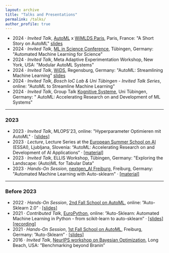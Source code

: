 ```yaml
---
layout: archive
title: "Talks and Presentations"
permalink: /talks/
author_profile: true
---
```


  * 2024 · *Invited Talk*, [AutoML](https://2024.automl.cc/) x [WiMLDS Paris](hhttps://wimlds-paris.medium.com/), Paris, France: "A Short Story on AutoML" [slides](https://www.automl.org/wp-content/uploads/2024/10/2024_WiMLDSXAutoML_Paris_Eggensperger.pdf)
  * 2024 · *Invited Talk*, [ML in Science Conference](https://uni-tuebingen.de/en/research/core-research/cluster-of-excellence-machine-learning/events/events/#c2021889/), Tübingen, Germany: "Automated Machine Learning for Science"
  * 2024 · *Invited Talk*, Meta Adaptive Experimentation Workshop, New York, USA: "Modular AutoML Systems"
  * 2024 · *Invited Talk*, [WiDS](https://www.wids-regensburg.de/), Regensburg, Germany: "AutoML: Streamlining Machine Learning" [slides](https://www.wids-regensburg.de/wp-content/uploads/2024/06/WiDS_Regensburg_slides_2024.zip)
  * 2024 · *Invited Talk*, *Bosch IoC Lab & Uni Tübingen - Invited Talk Series*, online: "AutoML to Streamline Machine Learning"
  * 2024 · *Invited Talk*, Group Talk [Kognitive Systeme](https://uni-tuebingen.de/en/fakultaeten/mathematisch-naturwissenschaftliche-fakultaet/fachbereiche/informatik/lehrstuehle/kognitive-systeme/), Uni Tübingen, Germany: " AutoML: Accelerating Research on and Development of ML Systems"

---
### 2023

  * 2023 · *Invited Talk*, MLOPS'23, online: "Hyperparameter Optimieren mit AutoML" · [[slides]](https://www.automl.org/wp-content/uploads/2023/11/2023_MLOPs_HPOmitAutoML.pdf)
  * 2023 · *Lecture*, Lecture Series at the [European Summer School on AI](https://essai.si/) (ESSAI), Ljubljana, Slovenia: “AutoML: Accelerating Research on and Development of AI Applications“ · [[material]](https://www.automl.org/talks/)
  * 2023 · *Invited Talk*, ELLIS Workshop, Tübingen, Germany: "Exploring the Landscape: (Auto)ML for Tabular Data"
  * 2023 · *Hands-On Session*, [nextgen_AI Freiburg](https://freiburg-ai.github.io/), Freiburg, Germany: "Automated Machine Learning with Auto-sklearn" · [[material]](https://github.com/automl/auto-sklearn-talks/tree/main/2023_06_06_NextGenAI_Workshop) 

---
### Before 2023
  * 2022 · *Hands-On Session*, [2nd Fall School on AutoML](https://sites.google.com/view/automl-fall-school-2022/home), online: ”Auto-Sklearn 2.0” · [[slides]](https://github.com/automl/auto-sklearn-talks/blob/main/2022_10_10_AutoMLFallSchool2/2022_ASKL_HandsOn.pdf)
  * 2021 · *Contributed Talk*, [EuroPython](https://ep2021.europython.eu/talks/8eJQ6kv-auto-sklearn-automated-machine-learning-in-python/), online: ”Auto-Sklearn: Automated Machine Learning in Python - from scikit-learn to auto-sklearn”
· [[slides]](https://github.com/automl/auto-sklearn-talks/blob/main/2021_07_28_EuroPython/2021_EuroPythonTalk.pdf) [[recording]](https://www.youtube.com/watch?v=ugN8U--oUaU)
  * 2021 · *Hands-On Session*, [1st Fall School on AutoML](https://sites.google.com/view/automlschool21), Freiburg, Germany: ”Auto-Sklearn” · [[slides]](https://github.com/automl/auto-sklearn-talks/blob/main/2021_11_10_AutoMLFallSchool/Feurer_Eggensperger_AutoSklearn_HandsOn_AutoML_School_21.pdf)
  * 2016 · *Invited Talk*, [NeurIPS workshop on Bayesian Optimization](https://bayesopt.github.io/past/2016.html), Long Beach, USA: ”Benchmarking beyond Branin”